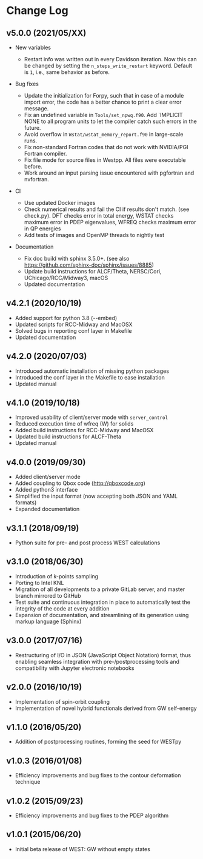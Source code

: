 Change Log
==========

v5.0.0 (2021/05/XX)
-------------------

- New variables
   - Restart info was written out in every Davidson iteration. Now this can be changed by setting the `n_steps_write_restart` keyword. Default is `1`, i.e., same behavior as before.

- Bug fixes 
   - Update the initialization for Forpy, such that in case of a module import error, the code has a better chance to print a clear error message.
   - Fix an undefined variable in `Tools/set_npwq.f90`. Add `IMPLICIT NONE to all program units to let the compiler catch such errors in the future.
   - Avoid overflow in `Wstat/wstat_memory_report.f90` in large-scale runs.
   - Fix non-standard Fortran codes that do not work with NVIDIA/PGI Fortran compiler.
   - Fix file mode for source files in Westpp. All files were executable before.
   - Work around an input parsing issue encountered with pgfortran and nvfortran.

- CI
   - Use updated Docker images
   - Check numerical results and fail the CI if results don't match. (see check.py). DFT checks error in total energy, WSTAT checks maximum error in PDEP eigenvalues, WFREQ checks maximum error in QP energies
   - Add tests of images and OpenMP threads to nightly test

- Documentation
   - Fix doc build with sphinx 3.5.0+. (see also https://github.com/sphinx-doc/sphinx/issues/8885)
   - Update build instructions for ALCF/Theta, NERSC/Cori, UChicago/RCC/Midway3, macOS 
   - Updated documentation

v4.2.1 (2020/10/19)
-------------------

- Added support for python 3.8 (--embed)
- Updated scripts for RCC-Midway and MacOSX
- Solved bugs in reporting conf layer in Makefile
- Updated documentation

v4.2.0 (2020/07/03)
-------------------

- Introduced automatic installation of missing python packages
- Introduced the conf layer in the Makefile to ease installation 
- Updated manual

v4.1.0 (2019/10/18)
-------------------

- Improved usability of client/server mode with `server_control`
- Reduced execution time of wfreq (W) for solids
- Added build instructions for RCC-Midway and MacOSX
- Updated build instructions for ALCF-Theta
- Updated manual

v4.0.0 (2019/09/30)
-------------------

- Added client/server mode
- Added coupling to Qbox code (http://qboxcode.org)
- Added python3 interface
- Simplified the input format (now accepting both JSON and YAML formats)
- Expanded documentation

v3.1.1 (2018/09/19)
-------------------

- Python suite for pre- and post process WEST calculations

v3.1.0 (2018/06/30)
-------------------

- Introduction of k-points sampling
- Porting to Intel KNL
- Migration of all developments to a private GitLab server, and master branch mirrored to GitHub
- Test suite and continuous integration in place to automatically test the integrity of the code at every addition
- Expansion of documentation, and streamlining of its generation using markup language (Sphinx)


v3.0.0 (2017/07/16)
-------------------

- Restructuring of I/O in JSON (JavaScript Object Notation) format, thus enabling seamless integration with pre-/postprocessing tools and compatibility with Jupyter electronic notebooks

v2.0.0 (2016/10/19)
-------------------

- Implementation of spin-orbit coupling
- Implementation of novel hybrid functionals derived from GW self-energy

v1.1.0 (2016/05/20)
-------------------

- Addition of postprocessing routines, forming the seed for WESTpy

v1.0.3 (2016/01/08)
-------------------

- Efficiency improvements and bug fixes to the contour deformation technique

v1.0.2 (2015/09/23)
-------------------

- Efficiency improvements and bug fixes to the PDEP algorithm

v1.0.1 (2015/06/20)
-------------------

- Initial beta release of WEST: GW without empty states
